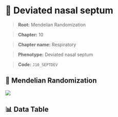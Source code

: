 # 🧪 Deviated nasal septum

> **Root:** Mendelian Randomization

> **Chapter:** 10  

> **Chapter name:** Respiratory

> **Phenotype:** Deviated nasal septum  

> **Code:** `J10_SEPTDEV`

## 🧬 Mendelian Randomization  

<img src="/MR/Figures/Forward/J10_SEPTDEV.png"/>

## 📊 Data Table

<CsvTableMRF src="/MR_Data/Forward/J10_SEPTDEV.csv"/>
